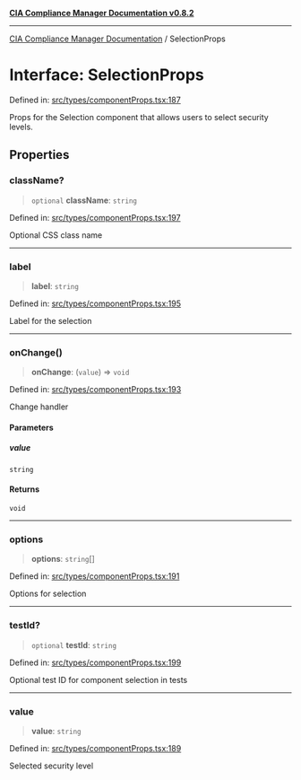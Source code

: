 [**CIA Compliance Manager Documentation v0.8.2**](../README.md)

***

[CIA Compliance Manager Documentation](../globals.md) / SelectionProps

# Interface: SelectionProps

Defined in: [src/types/componentProps.tsx:187](https://github.com/Hack23/cia-compliance-manager/blob/423c5d261c747ade8ca2550e176aa05168b5a31e/src/types/componentProps.tsx#L187)

Props for the Selection component that allows users to select security levels.

## Properties

### className?

> `optional` **className**: `string`

Defined in: [src/types/componentProps.tsx:197](https://github.com/Hack23/cia-compliance-manager/blob/423c5d261c747ade8ca2550e176aa05168b5a31e/src/types/componentProps.tsx#L197)

Optional CSS class name

***

### label

> **label**: `string`

Defined in: [src/types/componentProps.tsx:195](https://github.com/Hack23/cia-compliance-manager/blob/423c5d261c747ade8ca2550e176aa05168b5a31e/src/types/componentProps.tsx#L195)

Label for the selection

***

### onChange()

> **onChange**: (`value`) => `void`

Defined in: [src/types/componentProps.tsx:193](https://github.com/Hack23/cia-compliance-manager/blob/423c5d261c747ade8ca2550e176aa05168b5a31e/src/types/componentProps.tsx#L193)

Change handler

#### Parameters

##### value

`string`

#### Returns

`void`

***

### options

> **options**: `string`[]

Defined in: [src/types/componentProps.tsx:191](https://github.com/Hack23/cia-compliance-manager/blob/423c5d261c747ade8ca2550e176aa05168b5a31e/src/types/componentProps.tsx#L191)

Options for selection

***

### testId?

> `optional` **testId**: `string`

Defined in: [src/types/componentProps.tsx:199](https://github.com/Hack23/cia-compliance-manager/blob/423c5d261c747ade8ca2550e176aa05168b5a31e/src/types/componentProps.tsx#L199)

Optional test ID for component selection in tests

***

### value

> **value**: `string`

Defined in: [src/types/componentProps.tsx:189](https://github.com/Hack23/cia-compliance-manager/blob/423c5d261c747ade8ca2550e176aa05168b5a31e/src/types/componentProps.tsx#L189)

Selected security level
